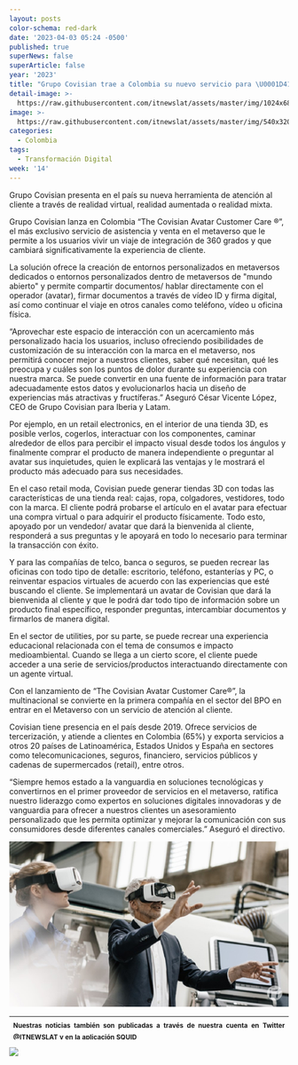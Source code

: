 ```yaml
---
layout: posts
color-schema: red-dark
date: '2023-04-03 05:24 -0500'
published: true
superNews: false
superArticle: false
year: '2023'
title: "Grupo Covisian trae a Colombia su nuevo servicio para \U0001D41A\U0001D42C\U0001D422\U0001D42C\U0001D42D\U0001D41E\U0001D427\U0001D41C\U0001D422\U0001D41A \U0001D432 \U0001D42F\U0001D41E\U0001D427\U0001D42D\U0001D41A \U0001D41E\U0001D427 \U0001D41E\U0001D425 \U0001D426\U0001D41E\U0001D42D\U0001D41A\U0001D42F\U0001D41E\U0001D42B\U0001D42C\U0001D428"
detail-image: >-
  https://raw.githubusercontent.com/itnewslat/assets/master/img/1024x680/reunion-metarvers-g.jpg
image: >-
  https://raw.githubusercontent.com/itnewslat/assets/master/img/540x320/reunion-metarvers-p.jpg
categories:
  - Colombia
tags:
  - Transformación Digital
week: '14'
---
```

Grupo Covisian presenta en el país su nueva herramienta de atención al cliente a través de realidad virtual, realidad aumentada o realidad mixta. 

Grupo Covisian lanza en Colombia “The Covisian Avatar Customer Care ®”, el más exclusivo servicio de asistencia y venta en el metaverso que le permite a los usuarios vivir un viaje de integración de 360 grados y que cambiará significativamente la experiencia de cliente. 

La solución ofrece la creación de entornos personalizados en metaversos dedicados o entornos personalizados dentro de metaversos de "mundo abierto" y permite compartir documentos/ hablar directamente con el operador (avatar), firmar documentos a través de vídeo ID y firma digital, así como continuar el viaje en otros canales como teléfono, vídeo u oficina física. 

“Aprovechar este espacio de interacción con un acercamiento más personalizado hacia los usuarios, incluso ofreciendo posibilidades de customización de su interacción con la marca en el metaverso, nos permitirá conocer mejor a nuestros clientes, saber qué necesitan, qué les preocupa y cuáles son los puntos de dolor durante su experiencia con nuestra marca. Se puede convertir en una fuente de información para tratar adecuadamente estos datos y evolucionarlos hacia un diseño de experiencias más atractivas y fructíferas.” Aseguró César Vicente López, CEO de Grupo Covisian para Iberia y Latam.

Por ejemplo, en un retail electronics, en el interior de una tienda 3D, es posible verlos, cogerlos, interactuar con los componentes, caminar alrededor de ellos para percibir el impacto visual desde todos los ángulos y finalmente comprar el producto de manera independiente o preguntar al avatar sus inquietudes, quien le explicará las ventajas y le mostrará el producto más adecuado para sus necesidades.

En el caso retail moda, Covisian puede generar tiendas 3D con todas las características de una tienda real: cajas, ropa, colgadores, vestidores, todo con la marca. El cliente podrá probarse el artículo en el avatar para efectuar una compra virtual o para adquirir el producto físicamente. Todo esto, apoyado por un vendedor/ avatar que dará la bienvenida al cliente, responderá a sus preguntas y le apoyará en todo lo necesario para terminar la transacción con éxito.

Y para las compañías de telco, banca o seguros, se pueden recrear las oficinas con todo tipo de detalle: escritorio, teléfono, estanterías y PC, o reinventar espacios virtuales de acuerdo con las experiencias que esté buscando el cliente. Se implementará un avatar de Covisian que dará la bienvenida al cliente y que le podrá dar todo tipo de información sobre un producto final específico, responder preguntas, intercambiar documentos y firmarlos de manera digital.

En el sector de utilities, por su parte, se puede recrear una experiencia educacional relacionada con el tema de consumos e impacto medioambiental. Cuando se llega a un cierto score, el cliente puede acceder a una serie de servicios/productos interactuando directamente con un agente virtual.

Con el lanzamiento de “The Covisian Avatar Customer Care®”, la multinacional se convierte en la primera compañía en el sector del BPO en entrar en el Metaverso con un servicio de atención al cliente.

Covisian tiene presencia en el país desde 2019. Ofrece servicios de tercerización, y atiende a clientes en Colombia (65%) y exporta servicios a otros 20 países de Latinoamérica, Estados Unidos y España en sectores como telecomunicaciones, seguros, financiero, servicios públicos y cadenas de supermercados (retail), entre otros. 

“Siempre hemos estado a la vanguardia en soluciones tecnológicas y convertirnos en el primer proveedor de servicios en el metaverso, ratifica nuestro liderazgo como expertos en soluciones digitales innovadoras y de vanguardia para ofrecer a nuestros clientes un asesoramiento personalizado que les permita optimizar y mejorar la comunicación con sus consumidores desde diferentes canales comerciales.” Aseguró el directivo. 

![](https://raw.githubusercontent.com/itnewslat/assets/master/img/540x320/reunion-metarvers-p.jpg)

<table style="height: 42px;" width="569">
<tbody>
<tr>
<td style="text-align: justify;"><sub><strong>Nuestras noticias también son publicadas a través de nuestra cuenta en Twitter <a href="https://twitter.com/itnewslat?lang=es">@ITNEWSLAT</a> y en la aplicación <a href="https://squidapp.co/en/">SQUID</a></strong></sub></td>
</tr>
</tbody>
</table>
<img src="https://tracker.metricool.com/c3po.jpg?hash=56f88a41e39ab42c063cc51676587a04"/>